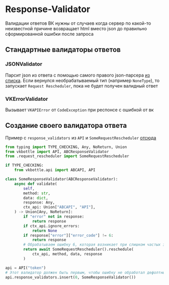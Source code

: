 # Response-Validator

Валидации ответов ВК нужны от случаев когда сервер по какой-то неизвестной причине возвращает html вместо json до правильно сформированной ошибки после запроса

## Стандартные валидаторы ответов

### JSONValidator

Парсит json из ответа с помощью самого правого json-парсера [из списка](../../modules.md). Если вернулся необрабатываемый тип (например `NoneType`), то запускает `Request Rescheduler`, пока не будет получен валидный ответ

### VKErrorValidator

Вызывает `VKAPIError` от `CodeException` при респонсе с ошибкой от вк

## Создание своего валидатора ответа

Пример с `response_validators` из `API` и `SomeRequestRescheduler` [отсюда](request-rescheduler.md)

```python
from typing import TYPE_CHECKING, Any, NoReturn, Union
from vkbottle import API, ABCResponseValidator
from .request_rescheduler import SomeRequestRescheduler

if TYPE_CHECKING:
    from vkbottle.api import ABCAPI, API

class SomeResponseValidator(ABCResponseValidator):
    async def validate(
        self,
        method: str,
        data: dict,
        response: Any,
        ctx_api: Union["ABCAPI", "API"],
    ) -> Union[Any, NoReturn]:
        if "error" not in response:
            return response
        if ctx_api.ignore_errors:
            return None
        if response["error"]["error_code"] != 6:
            return response
        # Обрабатываем ошибку 6, которая возникает при слишком частых запросах
        return await SomeRequestRescheduler().reschedule(
            ctx_api, method, data, response
        )

api = API("token")
# Этот валидатор должен быть первым, чтобы ошибку не обработал дефолтный валидатор
api.response_validators.insert(0, SomeResponseValidator())

```

